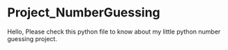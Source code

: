# Project_NumberGuessing
Hello, Please check this python file to know about my little python number guessing project.
